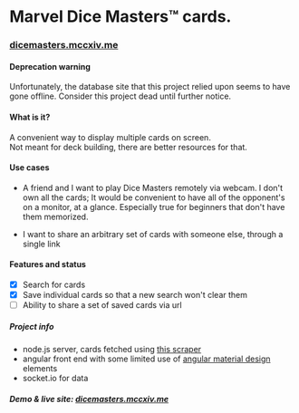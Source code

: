 # Marvel Dice Masters™ cards.

### <a href="http://dicemasters.mccxiv.me" target="_blank">dicemasters.mccxiv.me</a>

#### Deprecation warning
Unfortunately, the database site that this project relied upon seems to have
gone offline. Consider this project dead until further notice.

#### What is it?
A convenient way to display multiple cards on screen.  
Not meant for deck building, there are better resources for that. 

#### Use cases
- A friend and I want to play Dice Masters remotely via webcam.
I don't own all the cards; It would be convenient to have all of the opponent's
on a monitor, at a glance.
Especially true for beginners that don't have them memorized.


- I want to share an arbitrary set of cards with someone else, through a single
link

#### Features and status
- [x] Search for cards
- [x] Save individual cards so that a new search won't clear them
- [ ] Ability to share a set of saved cards via url

##### Project info
- node.js server, cards fetched using 
[this scraper](https://github.com/mccxiv/dm-lookup)
- angular front end with some limited use of 
[angular material design](https://github.com/angular/material) elements
- socket.io for data

##### Demo & live site: <a href="http://dicemasters.mccxiv.me" target="_blank">dicemasters.mccxiv.me</a>